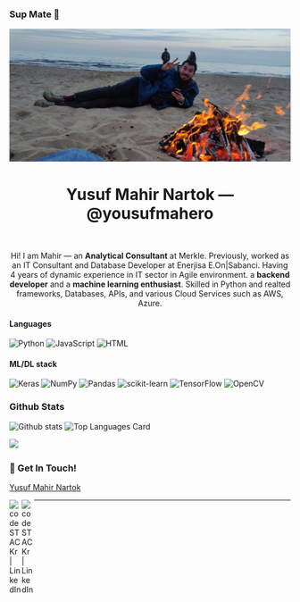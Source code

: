 ### Sup Mate 👋
<div align="center"><img src="./cover_photo.JPG" width="700px" /></div>


<h1 align="center">Yusuf Mahir Nartok  &mdash; @yousufmahero</h1>
<br>

<p align="center">Hi! I am Mahir &mdash; an <b>Analytical Consultant</b> at Merkle. Previously, worked as an IT Consultant and Database Developer at Enerjisa E.On|Sabanci. Having 4 years of dynamic experience in IT sector in Agile environment. a <b>backend developer</b> and a <b>machine learning enthusiast</b>. Skilled in Python and realted frameworks, Databases, APIs, and various Cloud Services such as AWS, Azure.
  



<h4>Languages</h4>     

![Python](https://img.shields.io/badge/python-3670A0?style=for-the-badge&logo=python&logoColor=ffdd54&style=plastic) ![JavaScript](https://img.shields.io/badge/JavaScript-F7DF1E?style=for-the-badge&logo=javascript&logoColor=white&style=plastic) ![HTML](https://img.shields.io/badge/HTML5-E34F26?style=for-the-badge&logo=html5&logoColor=white&style=plastic)



<h4>ML/DL stack</h4>   

![Keras](https://img.shields.io/badge/Keras-%23D00000.svg?style=for-the-badge&logo=Keras&logoColor=white&style=plastic)  ![NumPy](https://img.shields.io/badge/numpy-%23013243.svg?style=for-the-badge&logo=numpy&logoColor=white&style=plastic)  ![Pandas](https://img.shields.io/badge/pandas-%23150458.svg?style=for-the-badge&logo=pandas&logoColor=white&style=plastic)  ![scikit-learn](https://img.shields.io/badge/scikit--learn-%23F7931E.svg?style=for-the-badge&logo=scikit-learn&logoColor=white&style=plastic)  ![TensorFlow](https://img.shields.io/badge/TensorFlow-%23FF6F00.svg?style=for-the-badge&logo=TensorFlow&logoColor=white&style=plastic) ![OpenCV](https://img.shields.io/badge/opencv-%23white.svg?style=for-the-badge&logo=opencv&logoColor=white&style=plastic)

<h3>Github Stats</h3>

![Github stats](https://github-readme-stats.vercel.app/api?username=yousufmahero&theme=solarized-light&show_icons=true&count_private=true) ![Top Languages Card](https://github-readme-stats.vercel.app/api/top-langs/?username=yousufmahero)

![](https://komarev.com/ghpvc/?username=yousufmahero&color=lightgrey)

### 📮 Get In Touch!
[Yusuf Mahir Nartok](mailto:yusufmahirnartok@gmail.com?subject=[GitHub]%20Hi%20Mahir!)

[<img align="left" alt="codeSTACKr | LinkedIn" width="22px" src="https://cdn.jsdelivr.net/npm/simple-icons@v3/icons/linkedin.svg" />][linkedin]
[<img align="left" alt="codeSTACKr | LinkedIn" width="22px" src="https://github.com/ErickSimoes/email-icon/blob/master/tw.png" />][twitter]


---

[linkedin]: https://www.linkedin.com/in/yusufmahirnartok/
[twitter]: https://twitter.com/YsfMahirNartok/
